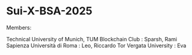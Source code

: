 # Sui-X-BSA-2025

Members:

Technical University of Munich, TUM Blockchain Club : Sparsh, Rami
Sapienza Università di Roma : Leo, Riccardo
Tor Vergata University : Eva